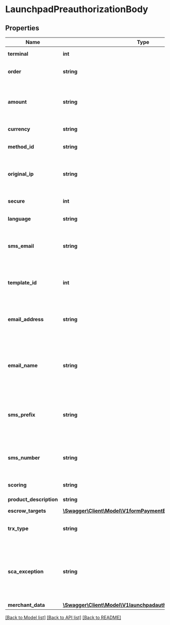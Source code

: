 # LaunchpadPreauthorizationBody

## Properties
Name | Type | Description | Notes
------------ | ------------- | ------------- | -------------
**terminal** | **int** | Product or terminal Id. | 
**order** | **string** | Unique reference for merchant&#x27;s purchase | 
**amount** | **string** | Amount of the operation in number format. 1.00 EURO &#x3D; 100, 4.50 EUROS &#x3D; 450... | 
**currency** | **string** | Currency of the transaction. | 
**method_id** | **string** | PAYCOMET payment method ID. 1 is for card. | 
**original_ip** | **string** | IP Address of the customer that initiated the payment transaction | 
**secure** | **int** | 0 or 1. Indicates if the transaction is secure. | 
**language** | **string** | ISO2 code of language. | [default to 'es']
**sms_email** | **string** | Sending channel of the payment url. Should be \&quot;sms\&quot; or \&quot;email\&quot;. | 
**template_id** | **int** | Email or SMS template id to be sent. You can get it in the Control panel. | 
**email_address** | **string** | Conditional. Mandatory in sending method is EMAIL. Email address where link must be sent | [optional] 
**email_name** | **string** | Conditional. Mandatory in sending method is EMAIL. Email recipient of the email address where link must be sent | [optional] 
**sms_prefix** | **string** | Conditional. Mandatory in sending method is SMS. International mobile prefix where link must be sent | [optional] 
**sms_number** | **string** | Conditional. Mandatory in sending method is SMS. Mobile number where link must be sent | [optional] 
**scoring** | **string** | Risk scoring value from 0 to 100. | [optional] 
**product_description** | **string** | Description of the product sold. | [optional] 
**escrow_targets** | [**\Swagger\Client\Model\V1formPaymentEscrowTargets[]**](V1formPaymentEscrowTargets.md) |  | [optional] 
**trx_type** | **string** | Obligatory only if an MIT exception has been selected in scaException | [optional] 
**sca_exception** | **string** | TYPE OF EXCEPTION TO THE SECURE PAYMENT. If not specified, PAYCOMET will try to assign it the most appropriate possible | [optional] 
**merchant_data** | [**\Swagger\Client\Model\V1launchpadauthorizationMerchantData**](V1launchpadauthorizationMerchantData.md) |  | [optional] 

[[Back to Model list]](../../README.md#documentation-for-models) [[Back to API list]](../../README.md#documentation-for-api-endpoints) [[Back to README]](../../README.md)

